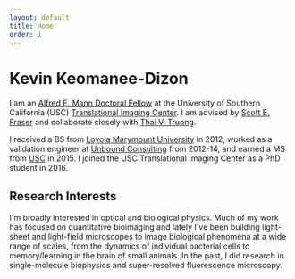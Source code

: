 ```yaml
---
layout: default
title: Home
order: 1
---
```


# Kevin Keomanee-Dizon

I am an [Alfred E. Mann Doctoral Fellow](http://ami.usc.edu/outreach/) at the University of Southern California (USC) [Translational Imaging Center](http://bioimaging.usc.edu). I am advised by [Scott E. Fraser](http://bioimaging.usc.edu/sefraser.html) and collaborate closely with [Thai V. Truong](https://www.researchgate.net/profile/Thai_Truong).

I received a BS from [Loyola Marymount University](http://lmu.edu/) in 2012, worked as a validation engineer at [Unbound Consulting](http://unbound-consulting.com/) from 2012-14, and earned a MS from [USC](http://usc.edu/) in 2015. I joined the USC Translational Imaging Center as a PhD student in 2016.

## Research Interests

I'm broadly interested in optical and biological physics. Much of my work has focused on quantitative bioimaging and lately I've been building light-sheet and light-field microscopes to image biological phenomena at a wide range of scales, from the dynamics of individual bacterial cells to memory/learning in the brain of small animals. In the past, I did research in single-molecule biophysics and super-resolved fluorescence microscopy.

